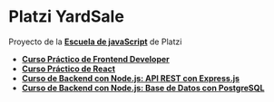 # Platzi YardSale

Proyecto de la **[Escuela de javaScript](https://platzi.com/escuela-javascript/)** de Platzi

- **[Curso Práctico de Frontend Developer](https://platzi.com/cursos/frontend-developer-practico/)**
- **[Curso Práctico de React](https://platzi.com/cursos/react-practico/)**
- **[Curso de Backend con Node.js: API REST con Express.js](https://platzi.com/cursos/backend-nodejs/)**
- **[Curso de Backend con Node.js: Base de Datos con PostgreSQL](https://platzi.com/cursos/backend-nodejs-postgres/)**
